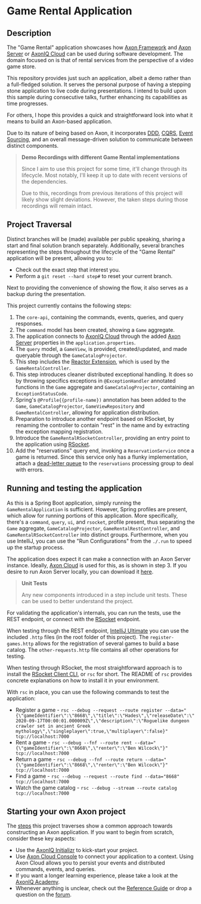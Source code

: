 # Game Rental Application

## Description

The "Game Rental" application showcases how [Axon Framework](https://github.com/AxonFramework/AxonFramework) 
 and [Axon Server](https://developer.axoniq.io/axon-server/overview) or [AxonIQ Cloud](https://cloud.axoniq.io/) can be used during software development.
The domain focused on is that of rental services from the perspective of a video game store.

This repository provides just such an application, albeit a demo rather than a full-fledged solution.
It serves the personal purpose of having a stepping stone application to live code during presentations.
I intend to build upon this sample during consecutive talks, further enhancing its capabilities as time progresses.

For others, I hope this provides a quick and straightforward look into what it means to build an Axon-based application.

Due to its nature of being based on Axon, it incorporates [DDD](https://developer.axoniq.io/domain-driven-design/overview), 
 [CQRS](https://developer.axoniq.io/cqrs/overview), [Event Sourcing](https://developer.axoniq.io/event-sourcing/overview), 
 and an overall message-driven solution to communicate between distinct components.

> **Demo Recordings with different Game Rental implementations**
>
> Since I aim to use this project for some time, it'll change through its lifecycle.
> Most notably, I'll keep it up to date with recent versions of the dependencies.
>
> Due to this, recordings from previous iterations of this project will likely show slight deviations.
> However, the taken steps during those recordings will remain intact.
 
## Project Traversal

Distinct branches will be (made) available per public speaking, sharing a start and final solution branch separately.
Additionally, several branches representing the steps throughout the lifecycle of the "Game Rental" application will be present, allowing you to:
* Check out the exact step that interest you.
* Perform a `git reset --hard step#` to reset your current branch.

Next to providing the convenience of showing the flow, it also serves as a backup during the presentation.

This project currently contains the following steps:

1. The `core-api`, containing the commands, events, queries, and query responses.
2. The `command` model has been created, showing a `Game` aggregate.
3. The application connects to [AxonIQ Cloud](https://console.cloud.axoniq.io/) through the added [Axon Server](https://developer.axoniq.io/axon-server/overview) properties in the `application.properties`.
4. The `query` model, a `GameView`, is provided, created/updated, and made queryable through the `GameCatalogProjector`.
5. This step includes the [Reactor Extension](https://github.com/AxonFramework/extension-reactor), which is used by the `GameRentalController`.
6. This step introduces cleaner distributed exceptional handling. It does so by throwing specifics exceptions in `@ExceptionHandler` annotated functions in the `Game` aggregate and `GameCatalogProjector`, containing an `ExceptionStatusCode`.
7. Spring's `@Profile{{profile-name})` annotation has been added to the `Game`, `GameCatalogProjector`, `GameViewRepository` and `GameRentalController`, allowing for application distribution.
8. Preparation to introduce another endpoint based on RSocket, by renaming the controller to contain "rest" in the name and by extracting the exception mapping registration.
9. Introduce the `GameRentalRSocketController`, providing an entry point to the application using [RSocket](https://rsocket.io/).
10. Add the "reservations" query end, invoking a `ReservationService` once a game is returned. Since this service only has a flunky implementation, attach a [dead-letter queue](https://docs.axoniq.io/reference-guide/axon-framework/events/event-processors#dead-letter-queue) to the `reservations` processing group to deal with errors.

## Running and testing the application

As this is a Spring Boot application, simply running the `GameRentalApplication` is sufficient.
However, Spring profiles are present, which allow for running portions of this application.
More specifically, there's a `command`, `query`, `ui`, and `rsocket`, profile present, thus separating the `Game` aggregate, `GameCatalogProjector`, `GameRentalRestController`, and `GameRentalRSocketController` into distinct groups.
Furthermore, when you use IntelliJ, you can use the "Run Configurations" from the `./.run` to speed up the startup process.

The application does expect it can make a connection with an Axon Server instance.
Ideally, [Axon Cloud](https://console.cloud.axoniq.io/) is used for this, as is shown in step 3.
If you desire to run Axon Server locally, you can download it [here](http://download.axoniq.io/quickstart/AxonQuickstart.zip).

> **Unit Tests**
> 
> Any new components introduced in a step include unit tests.
> These can be used to better understand the project.

For validating the application's internals, you can run the tests, use the REST endpoint, or connect with the [RSocket](https://rsocket.io/) endpoint.

When testing through the REST endpoint, [IntelliJ Ultimate](https://www.jetbrains.com/help/idea/http-client-in-product-code-editor.html) you can use the included `.http` files (in the root folder of this project).
The `register-games.http` allows for the registration of several games to build a base catalog.
The `other-requests.http` file contains all other operations for testing.

When testing through RSocket, the most straightforward approach is to install the [RSocket Client CLI](https://github.com/making/rsc), or `rsc` for short.
The README of `rsc` provides concrete explanations on how to install it in your environment.

With `rsc` in place, you can use the following commands to test the application:

* Register a game - `rsc --debug --request --route register --data="{\"gameIdentifier\":\"8668\",\"title\":\"Hades\",\"releaseDate\":\"2020-09-17T00:00:01.000009Z\",\"description\":\"Roguelike dungeon crawler set in ancient Greek mythology\",\"singleplayer\":true,\"multiplayer\":false}" tcp://localhost:7000`
* Rent a game - `rsc --debug --fnf --route rent --data="{\"gameIdentifier\":\"8668\",\"renter\":\"Ben Wilcock\"}" tcp://localhost:7000`
* Return a game - `rsc --debug --fnf --route return --data="{\"gameIdentifier\":\"8668\",\"renter\":\"Ben Wilcock\"}" tcp://localhost:7000`
* Find a game - `rsc --debug --request --route find --data="8668" tcp://localhost:7000`
* Watch the game catalog - `rsc --debug --stream --route catalog tcp://localhost:7000`

## Starting your own Axon project

The [steps](#project-traversal) this project traverses show a common approach towards constructing an Axon application. 
If you want to begin from scratch, consider these key aspects:

* Use the [AxonIQ Initializr](https://start.axoniq.io/) to kick-start your project.
* Use [Axon Cloud Console](https://console.cloud.axoniq.io/) to connect your application to a context.
  Using Axon Cloud allows you to persist your events and distributed commands, events, and queries.
* If you want a longer learning experience, please take a look at the [AxonIQ Academy](https://academy.axoniq.io/).
* Whenever anything is unclear, check out the [Reference Guide](https://docs.axoniq.io/reference-guide/) or drop a question on the [forum](https://discuss.axoniq.io/).